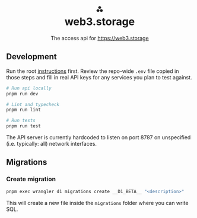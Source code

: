 <h1 align="center">⁂<br/>web3.storage</h1>
<p align="center">The access api for <a href="https://web3.storage">https://web3.storage</a></p>

## Development

Run the root [instructions](../../readme.md#setup-a-development-environment) first.
Review the repo-wide `.env` file copied in those steps and fill in real API keys for any services you plan to test against.

```bash
# Run api locally
pnpm run dev

# Lint and typecheck
pnpm run lint

# Run tests
pnpm run test
```

The API server is currently hardcoded to listen on port 8787 on unspecified (i.e. typically: all) network interfaces.

## Migrations

### Create migration

```bash
pnpm exec wrangler d1 migrations create __D1_BETA__ "<description>"
```

This will create a new file inside the `migrations` folder where you can write SQL.

